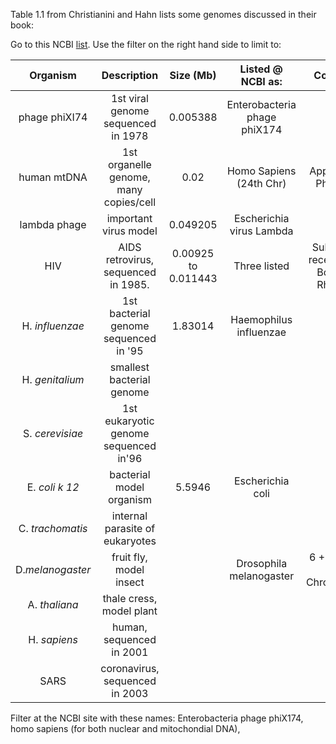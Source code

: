 Table 1.1 from Christianini and Hahn lists some genomes discussed in their book:

Go to this NCBI [list](https://www.ncbi.nlm.nih.gov/genome/browse/#!/overview/). Use the filter on the right hand side to limit to: 

| Organism      |Description                          |Size (Mb)        |Listed @ NCBI as: | Comments |                                    
|:-------------:|:-----------------------------------:|:-----------:|:-------------------:|:----------:|
|phage phiXI74  |1st viral genome sequenced in 1978   |  0.005388           | Enterobacteria phage phiX174
|human mtDNA    |1st organelle genome, many copies/cell |0.02             | Homo Sapiens (24th Chr)|  Application -Phylogeny|
|lambda phage   |important virus model               |  0.049205           | Escherichia virus Lambda |
|HIV            |AIDS retrovirus, sequenced in 1985.  |  0.00925 to 0.011443           |Three listed| Subject of a recent movie: Bohemian Rhapsody
|H. *influenzae* |1st bacterial genome sequenced in '95| 1.83014     |	Haemophilus influenzae
|H. *genitalium*|smallest bacterial genome            |
|S. *cerevisiae*|1st eukaryotic genome sequenced in'96|
|E. *coli k 12*  | bacterial model organism            | 5.5946     |	Escherichia coli
C. *trachomatis*|internal parasite of eukaryotes      |
|D.*melanogaster*| fruit fly, model insect            |             |Drosophila melanogaster | 6 + 2 sex + 1 Mito Chromosomes
A. *thaliana*   |thale cress, model plant
H. *sapiens*    |human, sequenced in 2001
SARS            |coronavirus, sequenced in 2003       |

Filter at the NCBI site with these names: Enterobacteria phage phiX174, homo sapiens (for both nuclear and mitochondial DNA), 
